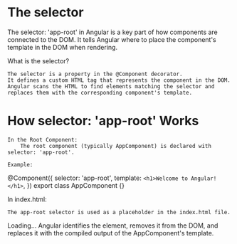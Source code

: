 

# The selector
The selector: 'app-root' in Angular is a key part of how components are connected to the DOM. It tells Angular where to place the component's template in the DOM when rendering.

What is the selector?

    The selector is a property in the @Component decorator.
    It defines a custom HTML tag that represents the component in the DOM.
    Angular scans the HTML to find elements matching the selector and replaces them with the corresponding component's template.

# How selector: 'app-root' Works

    In the Root Component:
        The root component (typically AppComponent) is declared with selector: 'app-root'.

    Example:

@Component({
  selector: 'app-root',
  template: `<h1>Welcome to Angular!</h1>`,
})
export class AppComponent {}

In index.html:

    The app-root selector is used as a placeholder in the index.html file.

<!DOCTYPE html>
<html>
<head>
  <title>Angular App</title>
</head>
<body>
  <app-root>Loading...</app-root>
</body>
</html>
Angular identifies the <app-root> element, removes it from the DOM, and replaces it with the compiled output of the AppComponent's template.